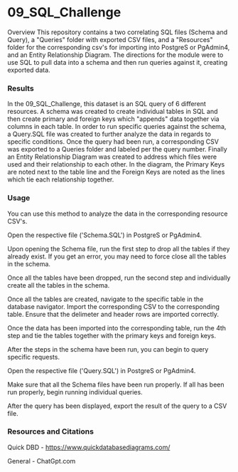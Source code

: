 # 09_SQL_Challenge
Overview
This repository contains a two correlating SQL files (Schema and Query), a "Queries" folder with exported CSV files, and a "Resources" folder for the corresponding csv's for importing into PostgreS or PgAdmin4, and an Entity Relationship Diagram. The directions for the module were to use SQL to pull data into a schema and then run queries against it, creating exported data.

### Results
In the 09_SQL_Challenge, this dataset is an SQL query of 6 different resources. A schema was created to create individual tables in SQL and then create primary and foreign keys which "appends" data together via columns in each table. In order to run specific queries against the schema, a Query.SQL file was created to further analyze the data in regards to specific conditions. Once the query had been run, a corresponding CSV was exported to a Queries folder and labeled per the query number. Finally an Entity Relationship Diagram was created to address which files were used and their relationship to each other. In the diagram, the Primary Keys are noted next to the table line and the Foreign Keys are noted as the lines which tie each relationship together.


### Usage
You can use this method to analyze the data in the corresponding resource CSV's.

Open the respective file ('Schema.SQL') in PostgreS or PgAdmin4.

Upon opening the Schema file, run the first step to drop all the tables if they already exist. 
If you get an error, you may need to force close all the tables in the schema.

Once all the tables have been dropped, run the second step and individually create all the tables in the schema.

Once all the tables are created, navigate to the specific table in the database navigator. Import the corresponding CSV to the corresponding table. 
Ensure that the delimeter and header rows are imported correctly.

Once the data has been imported into the corresponding table, run the 4th step and tie the tables together with the primary keys and foreign keys. 

After the steps in the schema have been run, you can begin to query specific requests.

Open the respective file ('Query.SQL') in PostgreS or PgAdmin4.

Make sure that all the Schema files have been run properly. If all has been run properly, begin running individual queries.

After the query has been displayed, export the result of the query to a CSV file.




### Resources and Citations

Quick DBD - https://www.quickdatabasediagrams.com/

General - ChatGpt.com
